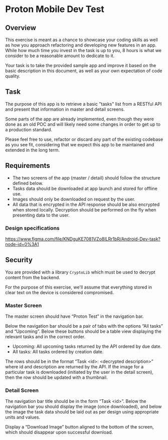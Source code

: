 # Proton Mobile Dev Test


## Overview
This exercise is meant as a chance to showcase your coding skills as well as
how you approach refactoring and developing new features in an app.
While how much time you invest in the task is up to you, 8 hours
is what we consider to be a reasonable amount to dedicate to it.

Your task is to take the provided sample app and improve it based on the basic
description in this document, as well as your own expectation of code quality.


## Task
The purpose of this app is to retrieve a basic "tasks" list from a RESTful API and
present that information in master and detail screens.

Some parts of the app are already implemented, even though they were done as an
old POC and will likely need some changes in order to get up to a production standard.

Please feel free to use, refactor or discard any part of the existing codebase
as you see fit, considering that we expect this app to be maintained
and extended in the long term.

## Requirements
- The two screens of the app (master / detail) should follow the structure defined below.
- Tasks data should be downloaded at app launch and stored for offline use.
- Images should only be downloaded on request by the user.
- All data that is encrypted in the API response should be also encrypted when stored locally. Decryption should be performed on the fly when presenting data to the user.

### Design specifications
https://www.figma.com/file/KNDguKE7081VZo8ILRr1bR/Android-Dev-task?node-id=0%3A1

## Security
You are provided with a library `CryptoLib` which must be used to decrypt content from the backend.

For the purpose of this exercise, we'll assume that everything stored in clear text on the device is considered compromised.

### Master Screen
The master screen should have “Proton Test” in the navigation bar.

Below the navigation bar should be a pair of tabs with the options “All tasks” and “Upcoming”.
Below these buttons should be a table view displaying the relevant tasks and in the correct order.
- Upcoming: All upcoming tasks returned by the API ordered by due date.
- All tasks: All tasks ordered by creation date.

The rows should be in the format “Task \<id>: \<decrypted description>” where id and description are
returned by the API.
If the image for a particular task is downloaded (initiated by the user in the detail screen), then
the row should be updated with a thumbnail.

### Detail Screen
The navigation bar title should be in the form “Task \<id>”. Below the navigation bar
you should display the image (once downloaded), and below the image the task data should
be laid out as per design using appropriate units and values.

Display a “Download Image” button aligned to the bottom of the screen, which should disappear upon
successful download.
